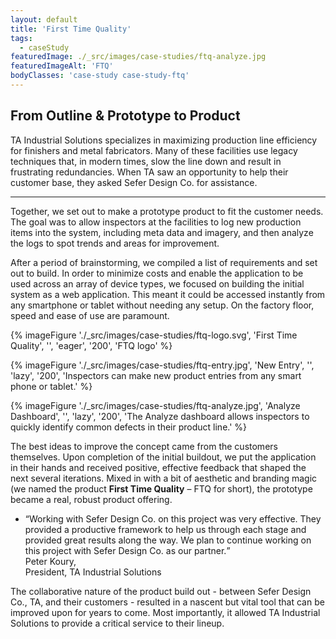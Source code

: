 ```yaml
---
layout: default
title: 'First Time Quality'
tags:
  - caseStudy
featuredImage: ./_src/images/case-studies/ftq-analyze.jpg
featuredImageAlt: 'FTQ'
bodyClasses: 'case-study case-study-ftq'
---
```


## From Outline &amp; Prototype to Product

TA Industrial Solutions specializes in maximizing production line efficiency for finishers and metal fabricators. Many of these facilities use legacy techniques that, in modern times, slow the line down and result in frustrating redundancies. When TA saw an opportunity to help their customer base, they asked Sefer Design Co. for assistance.

---

Together, we set out to make a prototype product to fit the customer needs. The goal was to allow inspectors at the facilities to log new production items into the system, including meta data and imagery, and then analyze the logs to spot trends and areas for improvement.

After a period of brainstorming, we compiled a list of requirements and set out to build. In order to minimize costs and enable the application to be used across an array of device types, we focused on building the initial system as a web application. This meant it could be accessed instantly from any smartphone or tablet without needing any setup. On the factory floor, speed and ease of use are paramount.

{% imageFigure './_src/images/case-studies/ftq-logo.svg', 'First Time Quality', '', 'eager', '200', 'FTQ logo' %}

{% imageFigure './_src/images/case-studies/ftq-entry.jpg', 'New Entry', '', 'lazy', '200', 'Inspectors can make new product entries from any smart phone or tablet.' %}

{% imageFigure './_src/images/case-studies/ftq-analyze.jpg', 'Analyze Dashboard', '', 'lazy', '200', 'The Analyze dashboard allows inspectors to quickly identify common defects in their product line.' %}

The best ideas to improve the concept came from the customers themselves. Upon completion of the initial buildout, we put the application in their hands and received positive, effective feedback that shaped the next several iterations. Mixed in with a bit of aesthetic and branding magic (we named the product **First Time Quality** &ndash; FTQ for short), the prototype became a real, robust product offering.

<div class="endorsements">
	<ul class="endorsements-list">
		<li>
			<div class="wrapper-wide-med">
				<q>Working with Sefer Design Co. on this project was very effective. They provided a productive framework to help us through each stage and provided great results along the way. We plan to continue working on this project with Sefer Design Co. as our partner.</q>
				<div class="attribution">Peter Koury,<br><span>President, TA Industrial Solutions</span></div>
			</div>
		</li>
	</ul>
</div>

The collaborative nature of the product build out - between Sefer Design Co., TA, and their customers - resulted in a nascent but vital tool that can be improved upon for years to come. Most importantly, it allowed TA Industrial Solutions to provide a critical service to their lineup.
